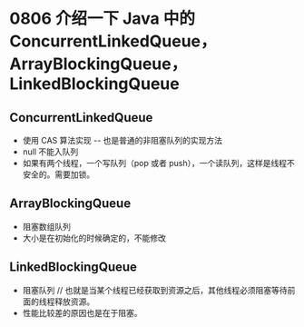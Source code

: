 # 0806 介绍一下 Java 中的 ConcurrentLinkedQueue，ArrayBlockingQueue，LinkedBlockingQueue

## ConcurrentLinkedQueue

- 使用 CAS 算法实现 -- 也是普通的非阻塞队列的实现方法
- null 不能入队列
- 如果有两个线程，一个写队列（pop 或者 push），一个读队列，这样是线程不安全的。需要加锁。

## ArrayBlockingQueue
- 阻塞数组队列 
- 大小是在初始化的时候确定的，不能修改

## LinkedBlockingQueue

- 阻塞队列 // 也就是当某个线程已经获取到资源之后，其他线程必须阻塞等待前面的线程释放资源。
- 性能比较差的原因也是在于阻塞。